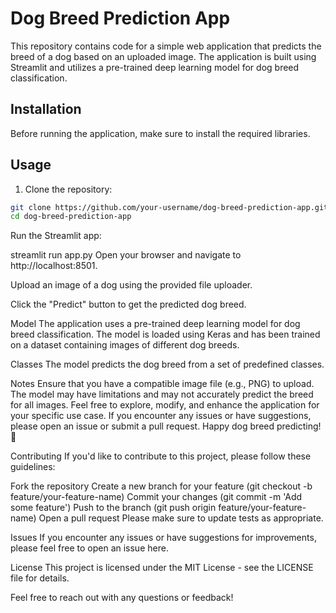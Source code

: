 # Dog Breed Prediction App

This repository contains code for a simple web application that predicts the breed of a dog based on an uploaded image. The application is built using Streamlit and utilizes a pre-trained deep learning model for dog breed classification.

## Installation

Before running the application, make sure to install the required libraries.


## Usage

1. Clone the repository:

```bash
git clone https://github.com/your-username/dog-breed-prediction-app.git
cd dog-breed-prediction-app
```

Run the Streamlit app:

streamlit run app.py
Open your browser and navigate to http://localhost:8501.

Upload an image of a dog using the provided file uploader.

Click the "Predict" button to get the predicted dog breed.

Model
The application uses a pre-trained deep learning model for dog breed classification. The model is loaded using Keras and has been trained on a dataset containing images of different dog breeds.

Classes
The model predicts the dog breed from a set of predefined classes. 

Notes
Ensure that you have a compatible image file (e.g., PNG) to upload.
The model may have limitations and may not accurately predict the breed for all images.
Feel free to explore, modify, and enhance the application for your specific use case. If you encounter any issues or have suggestions, please open an issue or submit a pull request. Happy dog breed predicting! 🐾

Contributing
If you'd like to contribute to this project, please follow these guidelines:

Fork the repository
Create a new branch for your feature (git checkout -b feature/your-feature-name)
Commit your changes (git commit -m 'Add some feature')
Push to the branch (git push origin feature/your-feature-name)
Open a pull request
Please make sure to update tests as appropriate.

Issues
If you encounter any issues or have suggestions for improvements, please feel free to open an issue here.

License
This project is licensed under the MIT License - see the LICENSE file for details.

Feel free to reach out with any questions or feedback!
